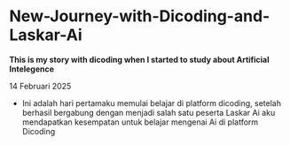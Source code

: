 # New-Journey-with-Dicoding-and-Laskar-Ai
**This is my story with dicoding when I started to study about Artificial Intelegence**<br>

14 Februari 2025
* Ini adalah hari pertamaku memulai belajar di platform dicoding, setelah berhasil bergabung dengan menjadi salah satu peserta Laskar Ai aku mendapatkan kesempatan untuk belajar mengenai Ai di platform Dicoding 
